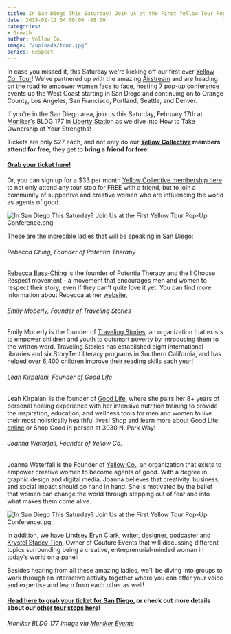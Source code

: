 ```yaml
---
title: In San Diego This Saturday? Join Us at the First Yellow Tour Pop-Up Conference!
date: 2018-02-12 04:00:00 -08:00
categories:
- Growth
author: Yellow Co.
image: "/uploads/tour.jpg"
series: Respect
---
```


In case you missed it, this Saturday we're kicking off our first ever [Yellow Co. Tour](https://yellowcollective.lpages.co/yellow-west-coast-tour-2018/)! We've partnered up with the amazing [Airstream](https://www.airstream.com/) and are heading on the road to empower women face to face, hosting 7 pop-up conference events up the West Coast starting in San Diego and continuing on to Orange County, Los Angeles, San Francisco, Portland, Seattle, and Denver.

If you're in the San Diego area, join us this Saturday, February 17th at [Moniker's](https://monikergroup.com/) BLDG 177 in [Liberty Station](https://libertystation.com/) as we dive into How to Take Ownership of Your Strengths!

Tickets are only $27 each, and not only do our **[Yellow Collective](https://yellowco.co/membership/) members attend for free**, they get to **bring a friend for free**!

#### [Grab your ticket here!](https://www.universe.com/events/yellow-co-tour-san-diego-february-17th-tickets-san-diego-F6GLHB)

Or, you can sign up for a $33 per month [Yellow Collective membership here](https://yellowco.co/membership/) to not only attend any tour stop for FREE with a friend, but to join a community of supportive and creative women who are influencing the world as agents of good.

![In San Diego This Saturday? Join Us at the First Yellow Tour Pop-Up Conference.png](/uploads/Screen%20Shot%202018-02-08%20at%208.35.21%20PM.png)

These are the incredible ladies that will be speaking in San Diego:

###### Rebecca Ching, Founder of Potentia Therapy

[Rebecca Bass-Ching](http://rebeccaching.com/) is the founder of Potentia Therapy and the I Choose Respect movement - a movement that encourages men and women to respect their story, even if they can't quite love it yet. You can find more information about Rebecca at her [website.](http://rebeccaching.com/)

###### Emily Moberly, Founder of Traveling Stories

Emily Moberly is the founder of [Traveling Stories](https://travelingstories.org/), an organization that exists to empower children and youth to outsmart poverty by introducing them to the written word. Traveling Stories has established eight international libraries and six StoryTent literacy programs in Southern California, and has helped over 6,400 children improve their reading skills each year!

###### Leah Kirpalani, Founder of Good Life

Leah Kirpalani is the founder of [Good Life](http://good-life.co/), where she pairs her 8\+ years of personal healing experience with her intensive nutrition training to provide the inspiration, education, and wellness tools for men and women to live their most holistically healthful lives! Shop and learn more about Good Life [online](http://good-life.co/shop) or Shop Good in person at 3030 N. Park Way!

###### Joanna Waterfall, Founder of Yellow Co.

Joanna Waterfall is the Founder of [Yellow Co.](https://yellowco.co/), an organization that exists to empower creative women to become agents of good. With a degree in graphic design and digital media, Joanna believes that creativity, business, and social impact should go hand in hand. She is motivated by the belief that women can change the world through stepping out of fear and into what makes them come alive.

![In San Diego This Saturday? Join Us at the First Yellow Tour Pop-Up Conference.jpg](/uploads/Tour-Photo-Joanna.jpg)

In addition, we have [Lindsey Eryn Clark](https://linktr.ee/lindseyeryn), writer, designer, podcaster and [Krystel Stacey Tien](http://coutureeventsca.com/), Owner of Couture Events that will discussing different topics surrounding being a creative, entreprenurial-minded woman in today's world on a panel!

Besides hearing from all these amazing ladies, we'll be diving into groups to work through an interactive activity together where you can offer your voice and expertise and learn from each other as well!

#### [Head here to grab your ticket for San Diego](https://www.universe.com/events/yellow-co-tour-san-diego-february-17th-tickets-san-diego-F6GLHB), or check out more details about our [other tour stops here](https://yellowcollective.lpages.co/yellow-west-coast-tour-2018/)!

*Moniker BLDG 177 image via [Moniker Events](https://www.instagram.com/monikerevents/)*